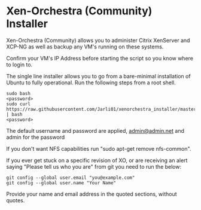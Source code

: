 # Xen-Orchestra (Community) Installer

Xen-Orchestra (Community) allows you to administer Citrix XenServer and XCP-NG as well as backup any VM's running on these systems. 

Confirm your VM's IP Address before starting the script so you know where to login to. 

The single line installer allows you to go from a bare-minimal installation of Ubuntu to fully operational. Run the following steps from a root shell. 

    sudo bash
    <password>
    sudo curl https://raw.githubusercontent.com/Jarli01/xenorchestra_installer/master/xo_install.sh | bash
    <password>
    
The default username and password are applied, admin@admin.net and admin for the password
    
If you don't want NFS capabilities run "sudo apt-get remove nfs-common".

If you ever get stuck on a specific revision of XO, or are receiving an alert saying "Please tell us who you are" from git
you need to run the below:

    git config --global user.email "you@example.com"
    git config --global user.name "Your Name"
    
Provide your name and email address in the quoted sections, without quotes. 
